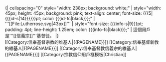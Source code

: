 <div style="float: left; border: {{{border-s|1}}}px solid pink; margin: 1px;">
{| cellspacing="0" style="width: 238px; background: white;"
| style="width: 45px; height: 45px; background: pink; text-align: center; font-size: {{{5|{{{id-s|14}}}}}}pt; color: {{{id-fc|black}}};" | '''[[File:Lutherrose.svg|43px]]'''
| style="font-size: {{{info-s|9}}}pt; padding: 4pt; line-height: 1.25em; color: {{{info-fc|black}}};" | 這個用戶是'''[[信義宗]]'''基督徒。
|}</div>
<includeonly>
[[Category:信奉基督宗教的维基人|{{PAGENAME}}]]
[[Category:信奉基督新教的維基人|{{PAGENAME}}]]
[[Category:信奉基督教信義宗的維基人|{{PAGENAME}}]]</includeonly>
<noinclude>
[[Category:宗教信仰用戶框模板|Christian]]
</noinclude>